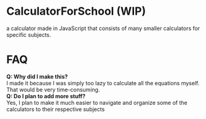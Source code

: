 # CalculatorForSchool (WIP)
a calculator made in JavaScript that consists of many smaller calculators for specific subjects. 

# FAQ
**Q: Why did I make this?** <br>
I made it because I was simply too lazy to calculate all the equations myself. That would be very time-consuming. <br>
**Q: Do I plan to add more stuff?** <br>
Yes, I plan to make it much easier to navigate and organize some of the calculators to their respective subjects
